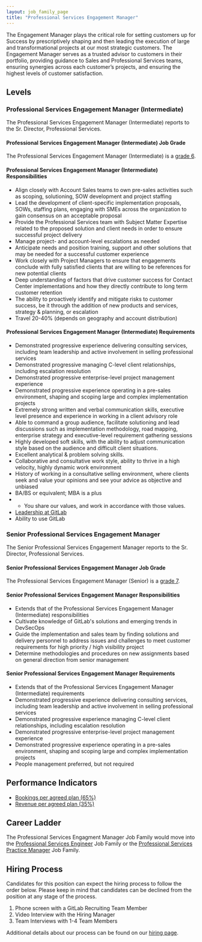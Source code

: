 ```yaml
---
layout: job_family_page
title: "Professional Services Engagement Manager"
---
```


The Engagement Manager plays the critical role for setting customers up for Success by prescriptively shaping and then leading the execution of large and transformational projects at our most strategic customers. The Engagement Manager serves as a trusted advisor to customers in their portfolio, providing guidance to Sales and Professional Services teams, ensuring synergies across each customer’s projects, and ensuring the highest levels of customer satisfaction.

## Levels

### Professional Services Engagement Manager (Intermediate)

The Professional Services Engagement Manager (Intermediate) reports to the Sr. Director, Professional Services.

#### Professional Services Engagement Manager (Intermediate) Job Grade 

The Professional Services Engagement Manager (Intermediate) is a [grade 6](/handbook/total-rewards/compensation/compensation-calculator/#gitlab-job-grades).

#### Professional Services Engagement Manager (Intermediate) Responsibilities

* Align closely with Account Sales teams to own pre-sales activities such as scoping, solutioning, SOW development and project staffing
* Lead the development of client-specific implementation proposals, SOWs, staffing plans, engaging with SMEs across the organization to gain consensus on an acceptable proposal
* Provide the Professional Services team with Subject Matter Expertise related to the proposed solution and client needs in order to ensure successful project delivery
* Manage project- and account-level escalations as needed
* Anticipate needs and position training, support and other solutions that may be needed for a successful customer experience
* Work closely with Project Managers to ensure that engagements conclude with fully satisfied clients that are willing to be references for new potential clients
* Deep understanding of factors that drive customer success for Contact Center implementations and how they directly contribute to long term customer retention
* The ability to proactively identify and mitigate risks to customer success, be it through the addition of new products and services, strategy & planning, or escalation
* Travel 20-40% (depends on geography and account distribution)

#### Professional Services Engagement Manager (Intermediate) Requirements

* Demonstrated progressive experience delivering consulting services, including team leadership and active involvement in selling professional services
* Demonstrated progressive managing C-level client relationships, including escalation resolution
* Demonstrated progressive enterprise-level project management experience
* Demonstrated progressive experience operating in a pre-sales environment, shaping and scoping large and complex implementation projects
* Extremely strong written and verbal communication skills, executive level presence and experience in working in a client advisory role
* Able to command a group audience, facilitate solutioning and lead discussions such as implementation methodology, road mapping, enterprise strategy and executive-level requirement gathering sessions
* Highly developed soft skills, with the ability to adjust communication style based on the audience and difficult client situations.
* Excellent analytical & problem solving skills.
* Collaborative and consultative work style, ability to thrive in a high velocity, highly dynamic work environment
* History of working in a consultative selling environment, where clients seek and value your opinions and see your advice as objective and unbiased
* BA/BS or equivalent; MBA is a plus
* * You share our values, and work in accordance with those values.
* [Leadership at GitLab](/handbook/leadership/)
* Ability to use GitLab

### Senior Professional Services Engagement Manager

The Senior Professional Services Engagement Manager reports to the Sr. Director, Professional Services.

#### Senior Professional Services Engagement Manager Job Grade 

The Professional Services Engagement Manager (Senior) is a [grade 7](/handbook/total-rewards/compensation/compensation-calculator/#gitlab-job-grades).

#### Senior Professional Services Engagement Manager Responsibilities

* Extends that of the Professional Services Engagement Manager (Intermediate) responsibilities
* Cultivate knowledge of GitLab's solutions and emerging trends in DevSecOps
* Guide the implementation and sales team by finding solutions and delivery personnel to address issues and challenges to meet customer requirements for high priority / high visibility project
* Determine methodologies and procedures on new assignments based on general direction from senior management

#### Senior Professional Services Engagement Manager Requirements

* Extends that of the Professional Services Engagement Manager (Intermediate) requirements
* Demonstrated progressive experience delivering consulting services, including team leadership and active involvement in selling professional services
* Demonstrated progressive experience managing C-level client relationships, including escalation resolution
* Demonstrated progressive enterprise-level project management experience
* Demonstrated progressive experience operating in a pre-sales environment, shaping and scoping large and complex implementation projects
* People management preferred, but not required

## Performance Indicators

* [Bookings per agreed plan (65%)](/handbook/sales/#closed-deal---won)
* [Revenue per agreed plan (35%)](/handbook/sales/#pcv)

## Career Ladder

The Professional Services Engagment Manager Job Family would move into the [Professional Services Engineer](/job-families/sales/professional-services-engineer/) Job Family or the [Professional Services Practice Manager](/job-families/sales/professional-services-practice-manager/) Job Family.

## Hiring Process

Candidates for this position can expect the hiring process to follow the order below. Please keep in mind that candidates can be declined from the position at any stage of the process.

1. Phone screen with a GitLab Recruiting Team Member
2. Video Interview with the Hiring Manager
3. Team Interviews with 1-4 Team Members

Additional details about our process can be found on our [hiring page](/handbook/hiring).

